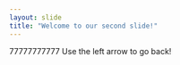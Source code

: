 ```yaml
---
layout: slide
title: "Welcome to our second slide!"
---
```

77777777777
Use the left arrow to go back!
